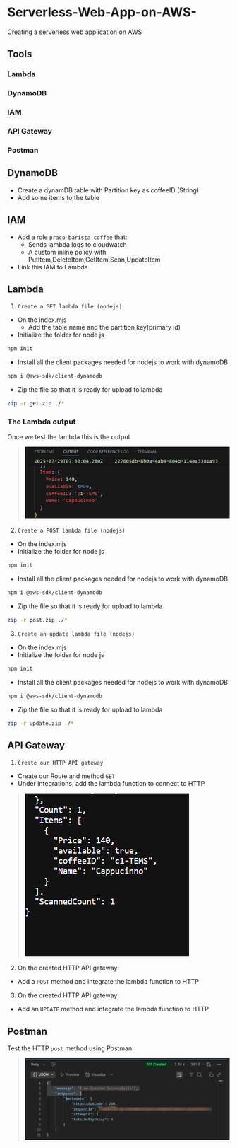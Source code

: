 # Serverless-Web-App-on-AWS-
Creating a serverless web application on AWS 

## Tools
### Lambda
### DynamoDB
### IAM
### API Gateway
### Postman

## DynamoDB
- Create a dynamDB table with Partition key as coffeeID (String)
- Add some items to the table

## IAM
- Add a role `praco-barista-coffee` that:
  - Sends lambda logs to cloudwatch
  - A custom inline policy with PutItem,DeleteItem,GetItem,Scan,UpdateItem
- Link this IAM to Lambda

## Lambda
1. `Create a GET lambda file (nodejs)`
- On the index.mjs
  - Add the table name and the partition key(primary id)
- Initialize the folder for node js
```sh
npm init
``` 
- Install all the client packages needed for nodejs to work with dynamoDB
```sh
npm i @aws-sdk/client-dynamodb
```
- Zip the file so that it is ready for upload to lambda
```sh
zip -r get.zip ./*
```
### The Lambda output 
Once we test the lambda this is the output
> ![Alt text](images/lambda.png?raw=true "The lambda queries dynamodb data")

2. `Create a POST lambda file (nodejs)`
- On the index.mjs
- Initialize the folder for node js
```sh
npm init
``` 
- Install all the client packages needed for nodejs to work with dynamoDB
```sh
npm i @aws-sdk/client-dynamodb
```
- Zip the file so that it is ready for upload to lambda
```sh
zip -r post.zip ./*
```
3. `Create an update lambda file (nodejs)`
- On the index.mjs
- Initialize the folder for node js
```sh
npm init
``` 
- Install all the client packages needed for nodejs to work with dynamoDB
```sh
npm i @aws-sdk/client-dynamodb
```
- Zip the file so that it is ready for upload to lambda
```sh
zip -r update.zip ./*
```

## API Gateway
1. `Create our HTTP API gateway`
- Create our Route and method `GET`
- Under integrations, add the lambda function to connect to HTTP
> ![Alt text](images/api-gateway.png?raw=true "The lambda queries on our browser")

2. On the created HTTP API gateway:
- Add a `POST` method and integrate the lambda function to HTTP

3. On the created HTTP API gateway:
- Add an `UPDATE` method and integrate the lambda function to HTTP

## Postman
Test the HTTP `post` method using Postman. 
> ![Alt text](images/post_pic.png?raw=true "Postman updates data to our dynamoDB database")



